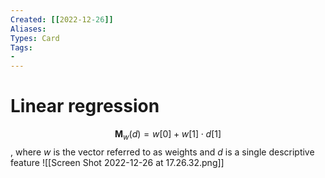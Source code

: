 ```yaml
---
Created: [[2022-12-26]]
Aliases: 
Types: Card
Tags: 
- 
---
```

# Linear regression
$$\mathbf{M}_w(d)=w[0]+w[1]\cdot d[1]$$
, where $w$ is the vector referred to as weights and $d$ is a single descriptive feature
![[Screen Shot 2022-12-26 at 17.26.32.png]]
